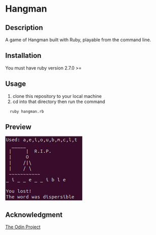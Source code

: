 # Hangman

## Description

A game of Hangman built with Ruby, playable from the command line.

## Installation

You must have ruby version 2.7.0 >=

## Usage

1. clone this repository to your local machine
2. cd into that directory then run the command

```
  ruby hangman.rb
```

## Preview

![preview](preview.png)

## Acknowledgment

[The Odin Project](https://www.theodinproject.com/)

